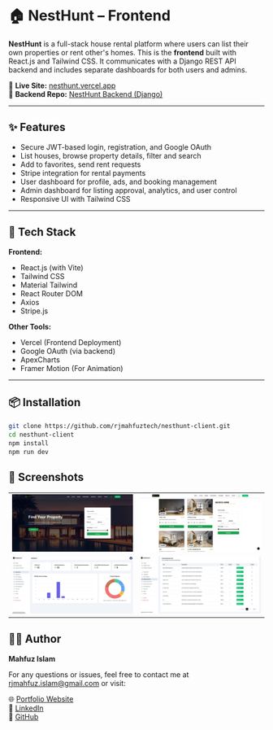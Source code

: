 # 🏠 NestHunt – Frontend

**NestHunt** is a full-stack house rental platform where users can list their own properties or rent other's homes. This is the **frontend** built with React.js and Tailwind CSS. It communicates with a Django REST API backend and includes separate dashboards for both users and admins.

🔗 **Live Site:** [nesthunt.vercel.app](https://nesthunt.vercel.app)  
🔗 **Backend Repo:** [NestHunt Backend (Django)](https://github.com/rjmahfuztech/nesthunt)

---

## ✨ Features

- Secure JWT-based login, registration, and Google OAuth
- List houses, browse property details, filter and search
- Add to favorites, send rent requests
- Stripe integration for rental payments
- User dashboard for profile, ads, and booking management
- Admin dashboard for listing approval, analytics, and user control
- Responsive UI with Tailwind CSS

---

## 🚀 Tech Stack

**Frontend:**

- React.js (with Vite)
- Tailwind CSS
- Material Tailwind
- React Router DOM
- Axios
- Stripe.js

**Other Tools:**

- Vercel (Frontend Deployment)
- Google OAuth (via backend)
- ApexCharts
- Framer Motion (For Animation)

---

## 📦 Installation

```bash
git clone https://github.com/rjmahfuztech/nesthunt-client.git
cd nesthunt-client
npm install
npm run dev
```

## 📸 Screenshots

<table>
  <tr>
    <td>
      <img src="./src/assets/images/readme/img1.jpeg" alt="Homepage" width="100%"/>
    </td>
    <td>
      <img src="./src/assets/images/readme/img2.jpeg" alt="Rentals" width="100%"/>
    </td>
  </tr>
  <tr>
    <td>
      <img src="./src/assets/images/readme/img3.jpeg" alt="Dashboard Statistics" width="100%"/>
    </td>
    <td>
      <img src="./src/assets/images/readme/img4.jpeg" alt="Dashboard House List" width="100%"/>
    </td>
  </tr>
</table>

## 🙋‍♂️ Author

**Mahfuz Islam**

For any questions or issues, feel free to contact me at rjmahfuz.islam@gmail.com or visit:

🌐 [Portfolio Website](https://mahfuzislam.vercel.app)  
🔗 [LinkedIn](https://linkedin.com/in/mahfuz-islam)  
🐙 [GitHub](https://github.com/rjmahfuztech)
